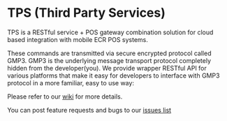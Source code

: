 # TPS (Third Party Services)
TPS is a RESTful service + POS gateway combination solution for cloud based integration with mobile ECR POS systems.

These commands are transmitted via secure encrypted protocol called GMP3. GMP3 is the underlying message transport protocol completely hidden from the developer(you). We provide wrapper RESTful API for various platforms that make it easy for developers to interface with GMP3 protocol in a more familiar, easy to use way:

Please refer to our [wiki](https://github.com/huginsdk/tps-v3/wiki) for more details.  

You can post feature requests and bugs to our [issues list](https://github.com/huginsdk/tps-v3/issues)
